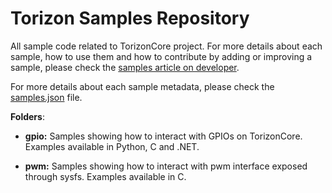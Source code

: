 # Torizon Samples Repository

All sample code related to TorizonCore project. For more details about each
sample, how to use them and how to contribute by adding or improving a 
sample, please check the [samples article on developer](https://developer.toradex.com/torizon/application-development/torizon-samples-repository).

For more details about each sample metadata, please check the [samples.json](samples.json) file.

**Folders**:

- **gpio:**
  Samples showing how to interact with GPIOs on TorizonCore.
  Examples available in Python, C and .NET.

- **pwm:**
  Samples showing how to interact with pwm interface exposed through sysfs.
  Examples available in C.